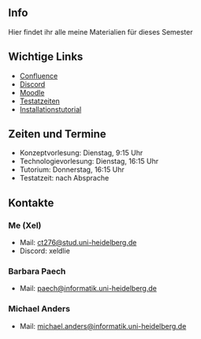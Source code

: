 ## Info
Hier findet ihr alle meine Materialien für dieses Semester

## Wichtige Links

- [Confluence](https://confluence-se.ifi.uni-heidelberg.de/#all-updates)
- [Discord](https://discord.gg/aZ7Ym3Mb68)
- [Moodle](https://moodle.uni-heidelberg.de/course/view.php?id=19690)
- [Testatzeiten](https://docs.google.com/spreadsheets/d/18YgONmJD09cB6v8RGrXMfFAW1d_ZfTCFPdylPLADPRw/edit?usp=sharing)
- [Installationstutorial](https://confluence-se.ifi.uni-heidelberg.de/display/ISW2023/Installation+von+Java+und+Android+Studio)

## Zeiten und Termine

- Konzeptvorlesung: Dienstag, 9:15 Uhr
- Technologievorlesung: Dienstag, 16:15 Uhr
- Tutorium: Donnerstag, 16:15 Uhr
- Testatzeit: nach Absprache

## Kontakte

### Me (Xel)
- Mail: ct276@stud.uni-heidelberg.de
- Discord: xeldlie

### Barbara Paech
- Mail: paech@informatik.uni-heidelberg.de

### Michael Anders
- Mail: michael.anders@informatik.uni-heidelberg.de

